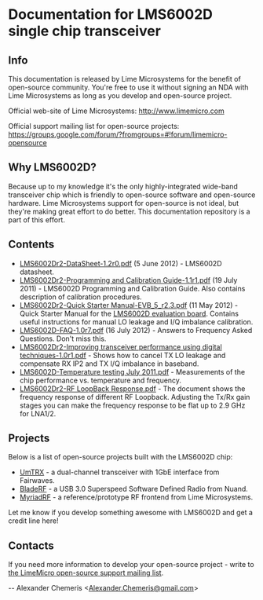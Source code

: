 Documentation for LMS6002D single chip transceiver
==================================================

Info
----

This documentation is released by Lime Microsystems for the benefit of open-source community. You're free to use it without signing an NDA with Lime Microsystems as long as you develop and open-source project.

Official web-site of Lime Microsystems: http://www.limemicro.com

Official support mailing list for open-source projects: https://groups.google.com/forum/?fromgroups=#!forum/limemicro-opensource


Why LMS6002D?
-------------

Because up to my knowledge it's the only highly-integrated wide-band transceiver chip which is friendly to open-source software and open-source hardware. Lime Microsystems support for open-source is not ideal, but they're making great effort to do better. This documentation repository is a part of this effort.


Contents
--------

 * [LMS6002Dr2-DataSheet-1.2r0.pdf][1] (5 June 2012) - LMS6002D datasheet.
 * [LMS6002Dr2-Programming and Calibration Guide-1.1r1.pdf][2] (19 July 2011) - LMS6002D Programming and Calibration Guide. Also contains description of calibration procedures.
 * [LMS6002Dr2-Quick Starter Manual-EVB_5_r2.3.pdf][3] (11 May 2012) - Quick Starter Manual for the [LMS6002D evaluation board][EVB]. Contains useful instructions for manual LO leakage and I/Q imbalance calibration.
 * [LMS6002D-FAQ-1.0r7.pdf][4] (16 July 2012) - Answers to Frequency Asked Questions. Don't miss this.
 * [LMS6002Dr2-Improving transceiver performance using digital techniques-1.0r1.pdf][5] - Shows how to cancel TX LO leakage and compensate RX IP2 and TX I/Q imbalance in baseband.
 * [LMS6002D-Temperature testing July 2011.pdf][6] - Measurements of the chip performance vs. temperature and frequency.
 * [LMS6002Dr2-RF LoopBack Response.pdf][7] - The document shows the frequency response of different RF Loopback. Adjusting the Tx/Rx gain stages you can make the frequency response to be flat up to 2.9 GHz for LNA1/2.

[1]: https://github.com/chemeris/lms6002-documentation/raw/master/LMS6002Dr2-DataSheet-1.2r0.pdf
[2]: https://github.com/chemeris/lms6002-documentation/raw/master/LMS6002Dr2-Programming%20and%20Calibration%20Guide-1.1r1.pdf
[3]: https://github.com/chemeris/lms6002-documentation/raw/master/LMS6002Dr2-Quick%20Starter%20Manual-EVB_5_r2.3.pdf
[4]: https://github.com/chemeris/lms6002-documentation/raw/master/LMS6002D-FAQ-1.0r7.pdf
[5]: https://github.com/chemeris/lms6002-documentation/raw/master/LMS6002Dr2-Improving%20transceiver%20performance%20using%20digital%20techniques-1.0r1.pdf
[6]: https://github.com/chemeris/lms6002-documentation/raw/master/LMS6002D-Temperature%20testing%20July%202011.pdf
[7]: https://github.com/chemeris/lms6002-documentation/raw/master/LMS6002Dr2-RF%20LoopBack%20Response.pdf
[EVB]: http://www.limemicro.com/lms6002d_eval.php


Projects
--------

Below is a list of open-source projects built with the LMS6002D chip:
 * [UmTRX][] - a dual-channel transceiver with 1GbE interface from Fairwaves.
 * [BladeRF][] - a USB 3.0 Superspeed Software Defined Radio from Nuand.
 * [MyriadRF][] - a reference/prototype RF frontend from Lime Microsystems.

Let me know if you develop something awesome with LMS6002D and get a credit line here!

[UmTRX]: http://code.google.com/p/umtrx/
[BladeRF]: http://nuand.com/
[MyriadRF]: http://myriadrf.org/


Contacts
--------

If you need more information to develop your open-source project - write to [the LimeMicro open-source support mailing list][lime-ml].

[lime-ml]: https://groups.google.com/forum/?fromgroups=#!forum/limemicro-opensource

-- Alexander Chemeris &lt;Alexander.Chemeris@gmail.com&gt;

